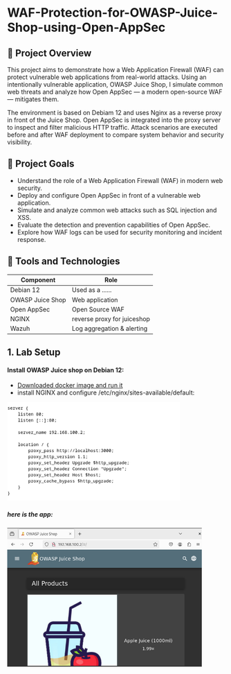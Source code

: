 # WAF-Protection-for-OWASP-Juice-Shop-using-Open-AppSec
## 📖 Project Overview

This project aims to demonstrate how a Web Application Firewall (WAF) can protect vulnerable web applications from real-world attacks. Using an intentionally vulnerable application, OWASP Juice Shop, I simulate common web threats and analyze how Open AppSec — a modern open-source WAF — mitigates them.

The environment is based on Debiam 12 and uses Nginx as a reverse proxy in front of the Juice Shop. Open AppSec is integrated into the proxy server to inspect and filter malicious HTTP traffic. Attack scenarios are executed before and after WAF deployment to compare system behavior and security visibility.

## 🎯 Project Goals

- Understand the role of a Web Application Firewall (WAF) in modern web security.
- Deploy and configure Open AppSec in front of a vulnerable web application.
- Simulate and analyze common web attacks such as SQL injection and XSS.
- Evaluate the detection and prevention capabilities of Open AppSec.
- Explore how WAF logs can be used for security monitoring and incident response.

## 🧪 Tools and Technologies

| Component         | Role                        |
| ----------------- | --------------------------- |
| Debian 12         | Used as a ......            |
| OWASP Juice Shop  | Web application             |
| Open AppSec       | Open Source WAF             |
| NGINX             | reverse proxy for juiceshop |
| Wazuh             | Log aggregation & alerting  |

## 1. Lab  Setup
#### Install OWASP Juice shop on Debian 12:
- [Downloaded docker image and run it](https://pwning.owasp-juice.shop/companion-guide/latest/part1/running.html#_docker_image)
- install NGINX and configure /etc/nginx/sites-available/default:
<img src="images/nginx_config.png" alt="config" width="400">

##### here is the app:
<img src="images/juiceshop.png" alt="config" width="450">

